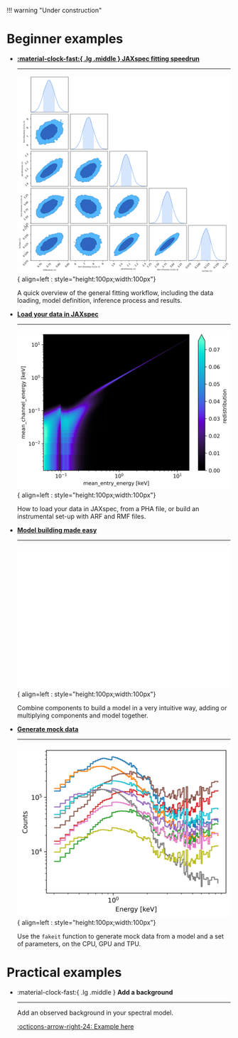!!! warning "Under construction"

# Beginner examples

<div class="grid cards" markdown>

-   [__:material-clock-fast:{ .lg .middle } JAXspec fitting speedrun__](fitting_example.md)

    ---

    ![JAXspec fitting speedrun](statics/fitting.png){ align=left : style="height:100px;width:100px"}

    A quick overview of the general fitting workflow, including the data loading, model
    definition, inference process and results.


-   [__Load your data in JAXspec__](load_data.ipynb)

    ---

    ![JAXspec rmf](statics/rmf.png){ align=left : style="height:100px;width:100px"}

    How to load your data in JAXspec, from a PHA file, or build an instrumental set-up with ARF and RMF files.

-   [__Model building made easy__](build_model.md)

    ---

    ![JAXspec model](statics/model.png){ align=left : style="height:100px;width:100px"}

    Combine components to build a model in a very intuitive way, adding or multiplying components and model together.


-   [__Generate mock data__](fakeits.md)

    ---

    ![JAXspec fakeits](statics/fakeits.png){ align=left : style="height:100px;width:100px"}

    Use the `fakeit` function to generate mock data from a model and a set of parameters, on the CPU, GPU and TPU.


</div>

# Practical examples

<div class="grid cards" markdown>

-   :material-clock-fast:{ .lg .middle } __Add a background__

    ---

    Add an observed background in your spectral model.

    [:octicons-arrow-right-24: Example here](background.md)

</div>